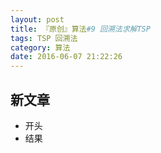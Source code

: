 ```yaml
---
layout: post
title: 『原创』算法#9 回溯法求解TSP
tags: TSP 回溯法
category: 算法
date: 2016-06-07 21:22:26
---
```

## 新文章
 - 开头
 - 结果
